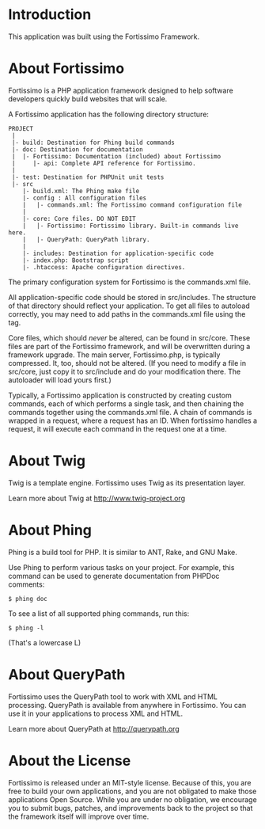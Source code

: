 # Introduction

This application was built using the Fortissimo Framework.

# About Fortissimo

Fortissimo is a PHP application framework designed to help 
software developers quickly build websites that will scale.

A Fortissimo application has the following directory structure:

    PROJECT
     |
     |- build: Destination for Phing build commands
     |- doc: Destination for documentation
     |  |- Fortissimo: Documentation (included) about Fortissimo
     |     |- api: Complete API reference for Fortissimo.
     |
     |- test: Destination for PHPUnit unit tests
     |- src
        |- build.xml: The Phing make file
        |- config : All configuration files
        |   |- commands.xml: The Fortissimo command configuration file
        |
        |- core: Core files. DO NOT EDIT
        |   |- Fortissimo: Fortissimo library. Built-in commands live here.
        |   |- QueryPath: QueryPath library.
        |
        |- includes: Destination for application-specific code
        |- index.php: Bootstrap script
        |- .htaccess: Apache configuration directives.

The primary configuration system for Fortissimo is the commands.xml file.

All application-specific code should be stored in src/includes. The structure of that
directory should reflect your application. To get all files to autoload correctly,
you may need to add paths in the commands.xml file using the <include/> tag.

Core files, which should *never* be altered, can be found in src/core. These files
are part of the Fortissimo framework, and will be overwritten during a framework
upgrade. The main server, Fortissimo.php, is typically compressed. It, too, should
not be altered. (If you need to modify a file in src/core, just copy it to src/include
and do your modification there. The autoloader will load yours first.)

Typically, a Fortissimo application is constructed by creating custom commands, 
each of which performs a single task, and then chaining the commands together using
the commands.xml file. A chain of commands is wrapped in a request, where a request
has an ID. When fortissimo handles a request, it will execute each command in the 
request one at a time.

# About Twig

Twig is a template engine. Fortissimo uses Twig as its presentation layer.

Learn more about Twig at http://www.twig-project.org

# About Phing

Phing is a build tool for PHP. It is similar to ANT, Rake, and GNU Make.

Use Phing to perform various tasks on your project. For example, this command
can be used to generate documentation from PHPDoc comments:

    $ phing doc

To see a list of all supported phing commands, run this:

    $ phing -l

(That's a lowercase L)

# About QueryPath

Fortissimo uses the QueryPath tool to work with XML and HTML processing. QueryPath
is available from anywhere in Fortissimo. You can use it in your applications to
process XML and HTML.

Learn more about QueryPath at http://querypath.org

# About the License

Fortissimo is released under an MIT-style license. Because of this, you are free
to build your own applications, and you are not obligated to make those
applications Open Source. While you are under no obligation, we encourage
you to submit bugs, patches, and improvements back to the project so that
the framework itself will improve over time.